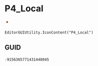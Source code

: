 # P4_Local
![](/img/P4_Local.png)

``` CSharp
EditorGUIUtility.IconContent("P4_Local")
```
## GUID
```
-9156365771431448045
```
